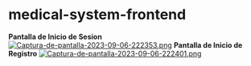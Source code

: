 # medical-system-frontend
**Pantalla de Inicio de Sesion**
[![Captura-de-pantalla-2023-09-06-222353.png](https://i.postimg.cc/R0R3nFsK/Captura-de-pantalla-2023-09-06-222353.png)](https://postimg.cc/zLyDsJ1G)
**Pantalla de Inicio de Registro**
[![Captura-de-pantalla-2023-09-06-222401.png](https://i.postimg.cc/Tw3Kj6FS/Captura-de-pantalla-2023-09-06-222401.png)](https://postimg.cc/1gbRPL9c)
